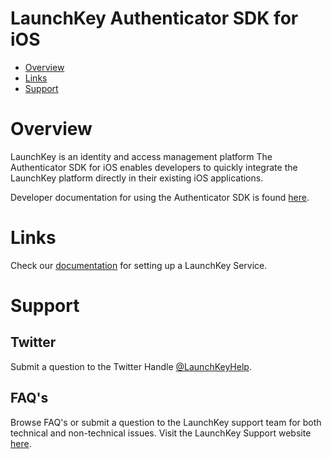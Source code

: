 # LaunchKey Authenticator SDK for iOS

* [Overview](#overview)
* [Links](#links)
* [Support](#support)

# <a name="overview"></a>Overview

LaunchKey is an identity and access management platform  The Authenticator SDK for iOS enables developers to quickly integrate
the LaunchKey platform directly in their existing iOS applications.

Developer documentation for using the Authenticator SDK is found [here](https://docs.launchkey.com/authenticator-sdk/integrate-authenticator-sdk-ios-v3.html).

#  <a name="links"></a>Links

Check our [documentation](https://docs.launchkey.com/authenticator-sdk/before-you-begin.html) for setting up
a LaunchKey Service.

#  <a name="support"></a>Support

## Twitter

Submit a question to the Twitter Handle [@LaunchKeyHelp](https://twitter.com/LaunchKeyHelp).

## FAQ's

Browse FAQ's or submit a question to the LaunchKey support team for both
technical and non-technical issues. Visit the LaunchKey Support website [here](https://launchkey.com/support).
